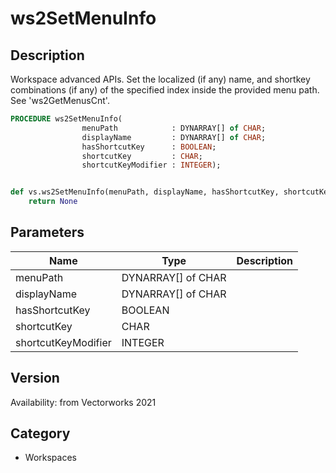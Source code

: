# ws2SetMenuInfo

## Description
Workspace advanced APIs. Set the localized (if any) name, and shortkey combinations (if any) of the specified index inside the provided menu path. See 'ws2GetMenusCnt'.

```pascal
PROCEDURE ws2SetMenuInfo(
				menuPath            : DYNARRAY[] of CHAR;
				displayName         : DYNARRAY[] of CHAR;
				hasShortcutKey      : BOOLEAN;
				shortcutKey         : CHAR;
				shortcutKeyModifier : INTEGER);
```

```python

def vs.ws2SetMenuInfo(menuPath, displayName, hasShortcutKey, shortcutKey, shortcutKeyModifier):
    return None
```

## Parameters
|Name|Type|Description|
|---|---|---|
|menuPath|DYNARRAY[] of CHAR||
|displayName|DYNARRAY[] of CHAR||
|hasShortcutKey|BOOLEAN||
|shortcutKey|CHAR||
|shortcutKeyModifier|INTEGER||

## Version
Availability: from Vectorworks 2021
## Category
* Workspaces

